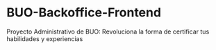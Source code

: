 # BUO-Backoffice-Frontend
Proyecto Administrativo de BUO: Revoluciona la forma de certificar tus habilidades y experiencias
